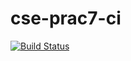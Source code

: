 # cse-prac7-ci
[![Build Status](https://travis-ci.com/Achaad/cse-prac7-ci.svg?branch=master)](https://travis-ci.com/Achaad/cse-prac7-ci)
